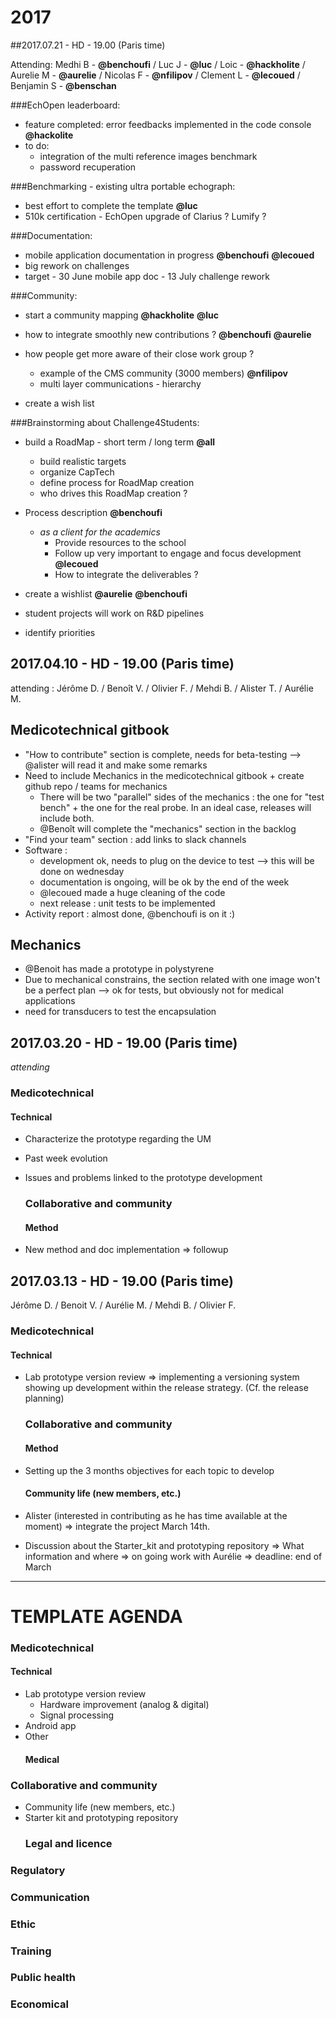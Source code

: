 # 2017

##2017.07.21 - HD - 19.00 \(Paris time\)

Attending:
Medhi B - **@benchoufi** /
Luc J - **@luc** /
Loic - **@hackholite** /
Aurelie M - **@aurelie** /
Nicolas F - **@nfilipov** /
Clement L - **@lecoued** /
Benjamin S - **@benschan**

###EchOpen leaderboard:
 * feature completed: error feedbacks implemented in the code console **@hackolite**
 * to do:
     * integration of the multi reference images benchmark
     * password recuperation

###Benchmarking - existing ultra portable echograph:
 * best effort to complete the template **@luc**
 * 510k certification - EchOpen upgrade of Clarius ? Lumify ?

###Documentation:
 * mobile application documentation in progress **@benchoufi** **@lecoued**
 * big rework on challenges
 * target - 30 June mobile app doc
          - 13 July challenge rework

###Community:
 * start a community mapping **@hackholite** **@luc**
 * how to integrate smoothly new contributions ?  **@benchoufi** **@aurelie**
 * how people get more aware of their close work group ?
    * example of the CMS community (3000 members) **@nfilipov**
    * multi layer communications - hierarchy

 * create a wish list


###Brainstorming about Challenge4Students:

 * build a RoadMap - short term / long term **@all**
     * build realistic targets
     * organize CapTech
     * define process for RoadMap creation
     * who drives this RoadMap creation ?

 * Process description **@benchoufi**
   * *as a client for the academics*
     * Provide resources to the school 
     * Follow up very important to engage and focus development **@lecoued**
     * How to integrate the deliverables ?
 
 * create a wishlist **@aurelie** **@benchoufi**
 * student projects will work on R&D pipelines
 * identify priorities

## 2017.04.10 - HD - 19.00 \(Paris time\)

attending : Jérôme D. / Benoît V. / Olivier F. / Mehdi B. / Alister T. / Aurélie M.

## Medicotechnical gitbook

* "How to contribute" section is complete, needs for beta-testing --&gt; @alister will read it and make some remarks
* Need to include Mechanics in the medicotechnical gitbook + create github repo / teams for mechanics
  * There will be two "parallel" sides of the mechanics : the one for "test bench" + the one for the real probe. In an ideal case, releases will include both. 
  * @Benoît will complete the "mechanics" section in the backlog
* "Find your team" section : add links to slack channels
* Software : 
  * development ok, needs to plug on the device to test --&gt; this will be done on wednesday
  * documentation is ongoing, will be ok by the end of the week
  * @lecoued made a huge cleaning of the code
  * next release : unit tests to be implemented
* Activity report : almost done, @benchoufi is on it :\)



## Mechanics

* @Benoit has made a prototype in polystyrene
* Due to mechanical constrains, the section related with one image won't be a perfect plan --&gt; ok for tests, but obviously not for medical applications
* need for transducers to test the encapsulation

## 2017.03.20 - HD - 19.00 \(Paris time\)

_attending_

### Medicotechnical

#### Technical

* Characterize the prototype regarding the UM
* Past week evolution
* Issues and problems linked to the prototype development
  ### Collaborative and community

  #### Method
* New method and doc implementation =&gt; followup

## 2017.03.13 - HD - 19.00 \(Paris time\)

Jérôme D. / Benoit V. / Aurélie M. / Mehdi B. / Olivier F.

### Medicotechnical

#### Technical

* Lab prototype version review =&gt; implementing a versioning system showing up development within the release strategy. \(Cf. the release planning\)
  ### Collaborative and community

  #### Method
* Setting up the 3 months objectives for each topic to develop
  #### Community life \(new members, etc.\)
* Alister \(interested in contributing as he has time available at the moment\) =&gt; integrate the project March 14th.
* Discussion about the Starter\_kit and prototyping repository =&gt; What information and where =&gt; on going work with Aurélie =&gt; deadline: end of March

---

# TEMPLATE AGENDA

### Medicotechnical

#### Technical

* Lab prototype version review
  * Hardware improvement \(analog & digital\)
  * Signal processing
* Android app
* Other
  #### Medical

### Collaborative and community

* Community life \(new members, etc.\)
* Starter kit and prototyping repository
  ### Legal and licence

### Regulatory

### Communication

### Ethic

### Training

### Public health

### Economical



